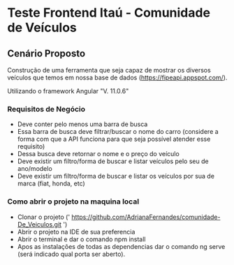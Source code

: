 # Teste Frontend Itaú - Comunidade de Veículos

## Cenário Proposto

Construção de uma ferramenta que seja capaz de mostrar os diversos veículos que temos em nossa base de dados (https://fipeapi.appspot.com/).

Utilizando o framework Angular "V. 11.0.6"

### Requisitos de Negócio
* Deve conter pelo menos uma barra de busca
* Essa barra de busca deve filtrar/buscar o nome do carro (considere a forma com que a API funciona para que seja possível atender esse requisito)
* Dessa busca deve retornar o nome e o preço do veículo
* Deve existir um filtro/forma de buscar e listar veículos pelo seu de ano/modelo
* Deve existir um filtro/forma de buscar e listar os veículos por sua de marca (fiat, honda, etc)

### Como abrir o projeto na maquina local

* Clonar o projeto (' https://github.com/AdrianaFernandes/comunidade-De_Veiculos.git ')
* Abrir o projeto na IDE de sua preferencia
* Abrir o terminal e dar o comando npm install
* Apos as instalações de todas as dependencias dar o comando ng serve (será indicado qual porta ser aberto).
